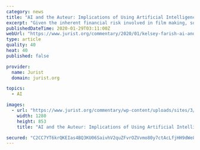 ```yaml
---
category: news
title: "AI and the Auteur: Implications of Using Artificial Intelligence in Film Studio Decision-Making"
excerpt: "Given the inherent financial risk involved in film making, some now believe artificial intelligence, rather than human expertise, is best placed to select which films are most likely to provide suitable returns on investment. In early January 2020, Warner Bros signed a deal with Cinelytic, a Los Angeles-based artificial intelligence company ..."
publishedDateTime: 2020-01-29T03:11:00Z
webUrl: "https://www.jurist.org/commentary/2020/01/kelsey-farish-ai-and-the-auteur/"
type: article
quality: 40
heat: 40
published: false

provider:
  name: Jurist
  domain: jurist.org

topics:
  - AI

images:
  - url: "https://www.jurist.org/commentary/wp-content/uploads/sites/3/2020/01/film_1579994061.jpg"
    width: 1280
    height: 853
    title: "AI and the Auteur: Implications of Using Artificial Intelligence in Film Studio Decision-Making"

secured: "C2CC7YT6krQKEIas4BQ3KU06SaivhV2quZFvrOZVvmo80y7ctAcLfjHH9dWe8AVoLbKAQgLEe1701iLDQfvxLh2DNs4bvWUYKCIsNbN3lX2L932vbWh2M+rAHBfjgG0sT6GutdnLU8yL9WtHbC/ZMaoYYHHBjS9nyDIVmHYecf1v3SJZS9Gr1Y850y1uskyXIlOjCi1Wc7lLqzhFPB+Ms1BHOs932C03gyDny2dkyGTgMumF/XLQ4cHUhfY6E2sCzcMb/aXL0fPN0BpspSuH3ceYiWtiMiW9kB0ULNQwoxB0vFled9MmpSPpdkeYMENw7ZczM30Bt6uTBJTphg6YhhbvpoR0IBUs5jkoPunYFL+sh/l/F090NHz305oCuGRcDHuf2/4jqdfPktlr0F0Mu3o8Xn9L0HVE6EHJcuSOm2bVxW0EP31VzTAW1AQT0vUrdn4xbJSy7KZhOLHWeU9vLbdxiRuUuNcJ3HlH4Xvlhq8=;5BmmNohI0Eh2jzn/OZ/zvg=="
---
```


